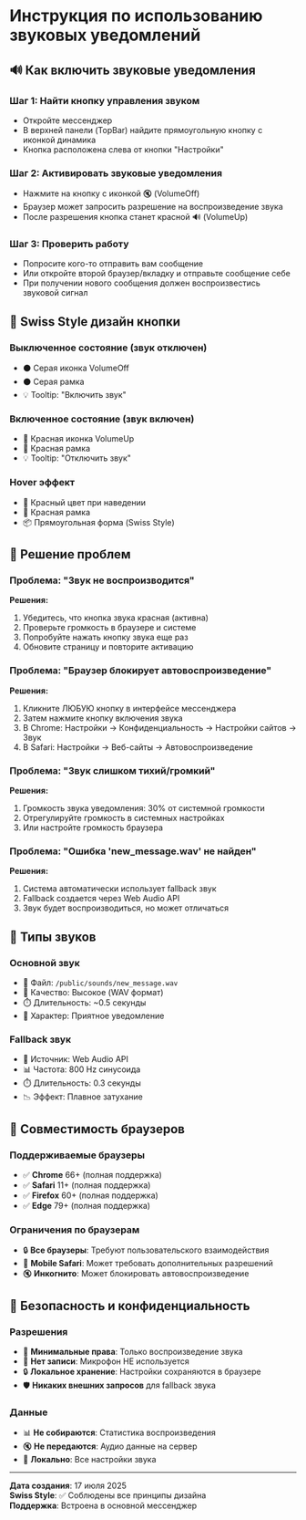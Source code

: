 # Инструкция по использованию звуковых уведомлений

## 🔊 Как включить звуковые уведомления

### **Шаг 1: Найти кнопку управления звуком**
- Откройте мессенджер
- В верхней панели (TopBar) найдите прямоугольную кнопку с иконкой динамика
- Кнопка расположена слева от кнопки "Настройки"

### **Шаг 2: Активировать звуковые уведомления**
- Нажмите на кнопку с иконкой 🔇 (VolumeOff)
- Браузер может запросить разрешение на воспроизведение звука
- После разрешения кнопка станет красной 🔊 (VolumeUp)

### **Шаг 3: Проверить работу**
- Попросите кого-то отправить вам сообщение
- Или откройте второй браузер/вкладку и отправьте сообщение себе
- При получении нового сообщения должен воспроизвестись звуковой сигнал

## 🎨 Swiss Style дизайн кнопки

### **Выключенное состояние (звук отключен)**
- ⚫ Серая иконка VolumeOff
- ⚫ Серая рамка
- 💡 Tooltip: "Включить звук"

### **Включенное состояние (звук включен)**
- 🔴 Красная иконка VolumeUp
- 🔴 Красная рамка
- 💡 Tooltip: "Отключить звук"

### **Hover эффект**
- 🔴 Красный цвет при наведении
- 🔴 Красная рамка
- 📦 Прямоугольная форма (Swiss Style)

## 🔧 Решение проблем

### **Проблема: "Звук не воспроизводится"**
**Решения:**
1. Убедитесь, что кнопка звука красная (активна)
2. Проверьте громкость в браузере и системе
3. Попробуйте нажать кнопку звука еще раз
4. Обновите страницу и повторите активацию

### **Проблема: "Браузер блокирует автовоспроизведение"**
**Решения:**
1. Кликните ЛЮБУЮ кнопку в интерфейсе мессенджера
2. Затем нажмите кнопку включения звука
3. В Chrome: Настройки → Конфиденциальность → Настройки сайтов → Звук
4. В Safari: Настройки → Веб-сайты → Автовоспроизведение

### **Проблема: "Звук слишком тихий/громкий"**
**Решения:**
1. Громкость звука уведомления: 30% от системной громкости
2. Отрегулируйте громкость в системных настройках
3. Или настройте громкость браузера

### **Проблема: "Ошибка 'new_message.wav' не найден"**
**Решения:**
1. Система автоматически использует fallback звук
2. Fallback создается через Web Audio API
3. Звук будет воспроизводиться, но может отличаться

## 🎵 Типы звуков

### **Основной звук**
- 📁 Файл: `/public/sounds/new_message.wav`
- 🎵 Качество: Высокое (WAV формат)
- ⏱️ Длительность: ~0.5 секунды
- 🎯 Характер: Приятное уведомление

### **Fallback звук**
- 🎵 Источник: Web Audio API
- 📊 Частота: 800 Hz синусоида
- ⏱️ Длительность: 0.3 секунды
- 📉 Эффект: Плавное затухание

## 📱 Совместимость браузеров

### **Поддерживаемые браузеры**
- ✅ **Chrome** 66+ (полная поддержка)
- ✅ **Safari** 11+ (полная поддержка)
- ✅ **Firefox** 60+ (полная поддержка)
- ✅ **Edge** 79+ (полная поддержка)

### **Ограничения по браузерам**
- 🔒 **Все браузеры**: Требуют пользовательского взаимодействия
- 📱 **Mobile Safari**: Может требовать дополнительных разрешений
- 🔇 **Инкогнито**: Может блокировать автовоспроизведение

## 🔐 Безопасность и конфиденциальность

### **Разрешения**
- 🎯 **Минимальные права**: Только воспроизведение звука
- 🚫 **Нет записи**: Микрофон НЕ используется
- 🔒 **Локальное хранение**: Настройки сохраняются в браузере
- 🛡️ **Никаких внешних запросов** для fallback звука

### **Данные**
- 📊 **Не собираются**: Статистика воспроизведения
- 🔇 **Не передаются**: Аудио данные на сервер
- 💾 **Локально**: Все настройки звука

---

**Дата создания**: 17 июля 2025  
**Swiss Style**: ✅ Соблюдены все принципы дизайна  
**Поддержка**: Встроена в основной мессенджер
